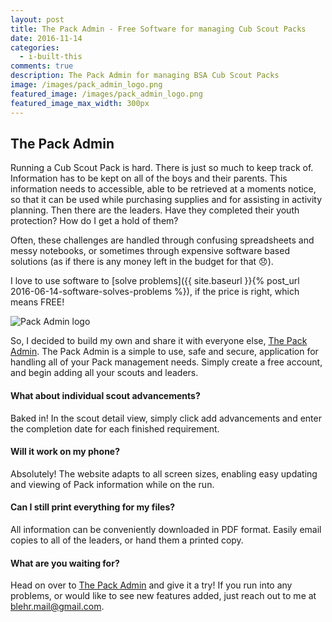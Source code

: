 ```yaml
---
layout: post
title: The Pack Admin - Free Software for managing Cub Scout Packs
date: 2016-11-14
categories:
  - i-built-this
comments: true
description: The Pack Admin for managing BSA Cub Scout Packs
image: /images/pack_admin_logo.png
featured_image: /images/pack_admin_logo.png
featured_image_max_width: 300px
---
```


## The Pack Admin

Running a Cub Scout Pack is hard. There is just so much to keep track of. Information has to be kept on all of the boys and their parents. This information  needs to accessible, able to be retrieved at a moments notice, so that it can be used while purchasing supplies and for assisting in activity planning. Then there are the leaders. Have they completed their youth protection? How do I get a hold of them?

Often, these challenges are handled through confusing spreadsheets and messy notebooks, or sometimes  through expensive software based solutions (as if there is any money left in the budget for that :disappointed:).

I love to use software to [solve problems]({{ site.baseurl }}{% post_url 2016-06-14-software-solves-problems %}), if the price is right, which means FREE!

<img src="{{ site.baseurl }}{{ page.featured_image }}" alt="Pack Admin logo" class="img-md img-center" style="max-width:500px;" />

So, I decided to build my own and share it with everyone else, [The Pack Admin](https://packadmin.com). The Pack Admin is a simple to use, safe and secure, application for handling all of your Pack management  needs. Simply create a free account, and begin adding all your scouts and leaders.

#### What about individual scout advancements?

Baked in! In the scout detail view, simply click add advancements and enter the completion date for each finished requirement.

#### Will it work on my phone?

Absolutely! The website adapts to all screen sizes, enabling easy updating and viewing of Pack information while on the run.

#### Can I still print everything for my files?

All information can be conveniently downloaded in PDF format. Easily email copies to all of the leaders, or hand them a printed copy.

#### What are you waiting for?

Head on over to [The Pack Admin](https://packadmin.com) and give it a try! If you run into any problems, or would like to see new features added, just reach out to me at [blehr.mail@gmail.com](mailto:blehr.mail@gmail.com).
